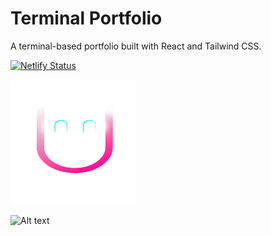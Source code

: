 # Terminal Portfolio

A terminal-based portfolio built with React and Tailwind CSS.

[![Netlify Status](https://api.netlify.com/api/v1/badges/83c418ca-4760-455b-95ed-73ad355b094c/deploy-status)](https://app.netlify.com/sites/mustan/deploys)

<img src="./public/ME small.png" width="200" height="200" />

![Alt text](ME.png)
